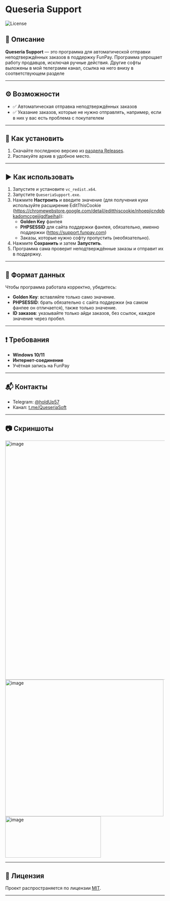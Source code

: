 # Queseria Support

![License](https://img.shields.io/badge/license-MIT-blue.svg)

## 📌 Описание
**Queseria Support** — это программа для автоматической отправки неподтверждённых заказов в поддержку FunPay. Программа упрощает работу продавцов, исключая ручные действия. 
Другие софты выложены в мой телеграмм канал, ссылка на него внизу в соответствующем разделе

---

## ⚙ Возможности
- ✅ Автоматическая отправка неподтверждённых заказов
- ✅ Указание заказов, которые не нужно отправлять, например, если в них у вас есть проблема с покупателем

---

## 🔽 Как установить
1. Скачайте последнюю версию из [раздела Releases](https://github.com/HorekProgrammer/Queseria-Support/releases).
2. Распакуйте архив в удобное место.

---

## ▶ Как использовать
1. Запустите и установите `vc_redist.x64`.
2. Запустите `QueseriaSupport.exe`.
3. Нажмите **Настроить** и введите значение (для получения куки используйте расширение EditThisCookie (https://chromewebstore.google.com/detail/editthiscookie/nhoepjicndpbkadomccgejjigdfaeiha)):
   - **Golden Key** фанпея
   - **PHPSESSID** для сайта поддержки фанпея, обязательно, именно поддержки (https://support.funpay.com)
   - Заказы, которые нужно софту пропустить (необязательно).
3. Нажмите **Сохранить** и затем **Запустить**.
4. Программа сама проверит неподтверждённые заказы и отправит их в поддержку.

---

## 📂 Формат данных
Чтобы программа работала корректно, убедитесь:
- **Golden Key**: вставляйте только само значение.
- **PHPSESSID**: брать обязательно с сайта поддержки (на самом фанпее он отличается), также только значение.
- **ID заказов**: указывайте только айди заказов, без ссылок, каждое значение через пробел.

---

## ❗ Требования
- **Windows 10/11**
- **Интернет-соединение**
- Учётная запись на FunPay

---

## 📬 Контакты
- Telegram: [@holdUp57](https://t.me/holdUp57)
- Канал: [t.me/QueseriaSoft](https://t.me/QueseriaSoft)

---

## 📷 Скриншоты
<img width="1281" height="752" alt="image" src="https://github.com/user-attachments/assets/79b46c18-c787-401a-84d8-9e1a24f48c56" />
<img width="500" height="430" alt="image" src="https://github.com/user-attachments/assets/920e3028-4b7c-4be1-8a5f-cf8dddd462a3" />
<img width="302" height="130" alt="image" src="https://github.com/user-attachments/assets/e3d83b83-fe25-4bd2-944c-74e7ed554d20" />

---

## 📜 Лицензия
Проект распространяется по лицензии [MIT](LICENSE).

---

